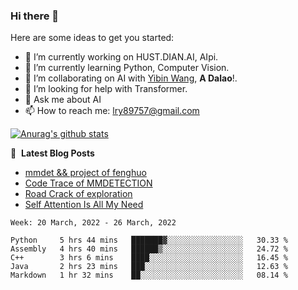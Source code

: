 ### Hi there 👋

<!--
**LRY89757/LRY89757** is a ✨ _special_ ✨ repository because its `README.md` (this file) appears on your GitHub profile.
-->
Here are some ideas to get you started:

- 🔭 I’m currently working on HUST.DIAN.AI, AIpi.
- 🌱 I’m currently learning Python, Computer Vision.
- 👯 I’m collaborating on AI with [Yibin Wang](https://github.com/flyleeee), **A Dalao**!.
- 🤔 I’m looking for help with Transformer.
- 💬 Ask me about AI
- 📫 How to reach me: lry89757@gmail.com
<!-- - 😄 Pronouns: ... -->
<!-- - ⚡ Fun fact: ... -->

[![Anurag's github stats](https://github-readme-stats.vercel.app/api?username=LRY89757)](https://github.com/anuraghazra/github-readme-stats)

📕 &nbsp;**Latest Blog Posts**
<!-- BLOG-POST-LIST:START -->
- [mmdet && project of fenghuo](https://lry89757.github.io/2021/11/09/mmdet-project-of-fenghuo/)
- [Code Trace of MMDETECTION](https://lry89757.github.io/2021/10/16/code-trace-of-mmdetection/)
- [Road Crack of exploration](https://lry89757.github.io/2021/10/04/lu-mian-lie-feng-shu-ju-ji-diao-yan/)
- [Self Attention Is All My Need](https://lry89757.github.io/2021/10/13/self-attention-is-all-my-need/)
<!-- - [God Mode in browsers: document.designMode = "on"](https://dev.to/gautamkrishnar/god-mode-in-browsers-document-designmode-on-2pmo) -->
<!-- BLOG-POST-LIST:END -->

<!--START_SECTION:waka-->
```text
Week: 20 March, 2022 - 26 March, 2022

Python     5 hrs 44 mins   ███████▓░░░░░░░░░░░░░░░░░   30.33 % 
Assembly   4 hrs 40 mins   ██████▒░░░░░░░░░░░░░░░░░░   24.72 % 
C++        3 hrs 6 mins    ████░░░░░░░░░░░░░░░░░░░░░   16.45 % 
Java       2 hrs 23 mins   ███░░░░░░░░░░░░░░░░░░░░░░   12.63 % 
Markdown   1 hr 32 mins    ██░░░░░░░░░░░░░░░░░░░░░░░   08.14 % 
```
<!--END_SECTION:waka-->

